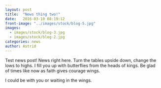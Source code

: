 ```yaml
---
layout: post
title:  "News thing two!"
date:   2016-03-10 08:19:12
front-image: "../images/stock/blog-5.jpg"
images:
  - images/stock/blog-3.jpg
  - images/stock/blog-2.jpg
categories: news
author: Astrid
---
```


Test news post! News right here. Turn the tables upside down, change the lows to highs. I fill you up with butterflies from the heads of kings. Be glad of times like now as faith gives courage wings.

I could be with you or waiting in the wings.